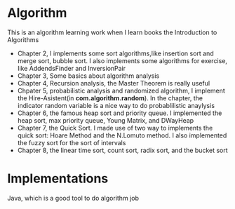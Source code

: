 Algorithm
=========
This is an algorithm learning work when I learn books the Introduction to Algorithms
+ Chapter 2, I implements some sort algorithms,like insertion sort and merge sort, bubble sort. I also implements some algorithms for exercise, like AddendsFinder and InversionPair
+ Chapter 3, Some basics about algorithm analysis
+ Chapter 4, Recursion analysis, the Master Theorem is really useful
+ Chpater 5, probabilistic analysis and randomized algorithm, I implement the Hire-Asistent(in **com.algorithm.random**). In the chapter, the indicator random variable is a nice way to do probablilistic anaylysis
+ Chapter 6, the famous heap sort and priority queue. I implemented the heap sort, max priority queue, Young Matrix, and DWayHeap
+ Chapter 7, the Quick Sort. I made use of two way to implements the quick sort: Hoare Method and the N.Lomuto method. I also implemented the fuzzy sort for the sort of intervals
+ Chapter 8, the linear time sort, count sort, radix sort, and the bucket sort

Implementations
========
Java, which is a good tool to do algorithm job


